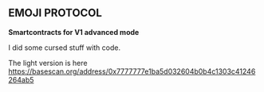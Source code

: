 ## EMOJI PROTOCOL

**Smartcontracts for V1 advanced mode**

I did some cursed stuff with code.

The light version is here https://basescan.org/address/0x7777777e1ba5d032604b0b4c1303c41246264ab5


